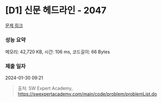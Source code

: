 # [D1] 신문 헤드라인 - 2047 

[문제 링크](https://swexpertacademy.com/main/code/problem/problemDetail.do?contestProbId=AV5QKsLaAy0DFAUq) 

### 성능 요약

메모리: 42,720 KB, 시간: 106 ms, 코드길이: 66 Bytes

### 제출 일자

2024-01-30 09:21



> 출처: SW Expert Academy, https://swexpertacademy.com/main/code/problem/problemList.do